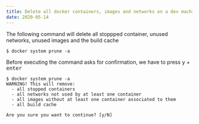 ```yaml
---
title: Delete all docker containers, images and networks on a dev machine
date: 2020-05-14
---
```


The following command will delete all stoppped container, unused networks, unused images and the build cache

```shell
$ docker system prune -a
```

Before executing the command asks for confirmation, we have to press <kbd>y</kbd> + <kbd>enter</kbd>

```shell
$ docker system prune -a
WARNING! This will remove:
  - all stopped containers
  - all networks not used by at least one container
  - all images without at least one container associated to them
  - all build cache

Are you sure you want to continue? [y/N]
```
